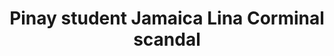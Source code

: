 ---
layout: post
title: Pinay student Jamaica Lina Corminal scandal
duration: '01:28'
view: 187
rate: 2
video: 'https://flashservice.xvideos.com/embedframe/24684463'
category: 
 - amateur
 - beautiful
 - caught
 - pov
 - student
tags: 
 - gorgeous
 - show
 - webcam
priority: 0.9
changefreq: daily
---